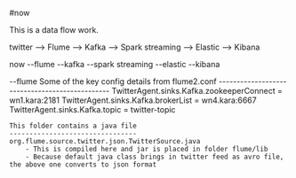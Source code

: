#now

This is a data flow work.

twitter --> Flume --> Kafka --> Spark streaming --> Elastic --> Kibana

now
	--flume
	--kafka
	--spark streaming
	--elastic
	--kibana



--flume
	Some of the key config details from flume2.conf
	-----------------------------------------------
	TwitterAgent.sinks.Kafka.zookeeperConnect = wn1.kara:2181
	TwitterAgent.sinks.Kafka.brokerList = wn4.kara:6667
	TwitterAgent.sinks.Kafka.topic = twitter-topic

	This folder contains a java file 
	--------------------------------
	org.flume.source.twitter.json.TwitterSource.java  
		- This is compiled here and jar is placed in folder flume/lib
		- Because default java class brings in twitter feed as avro file, the above one converts to json format


	

	

